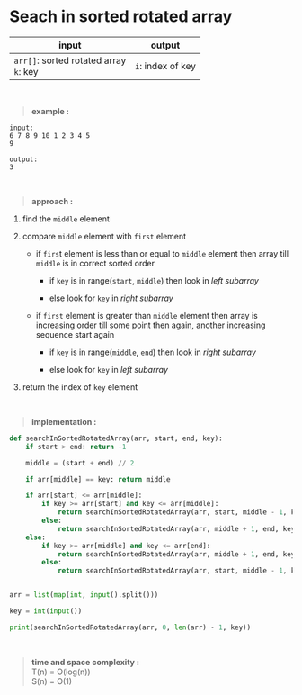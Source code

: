 # Seach in sorted rotated array

| input | output |
| --- | --- |
| `arr[]`: sorted rotated array <br> `k`: key | `i`: index of key |

<br>

> **example :**

```
input:
6 7 8 9 10 1 2 3 4 5
9

output:
3
```

<br>

> **approach :**

1. find the `middle` element

2. compare `middle` element with `first` element
    
    * if `firs`t element is less than or equal to `middle` element then array till `middle` is in correct sorted order
        
        * if `key` is in range(`start`, `middle`) then look in *left subarray*
        
        * else look for `key` in *right subarray*

    * if `first` element is greater than `middle` element then array is increasing order till some point then again, another increasing sequence start again
        
        * if `key` is in range(`middle`, `end`) then look in *right subarray*

        * else look for `key` in *left subarray*

3. return the index of `key` element

<br>

> **implementation :**

```python
def searchInSortedRotatedArray(arr, start, end, key):
    if start > end: return -1

    middle = (start + end) // 2

    if arr[middle] == key: return middle

    if arr[start] <= arr[middle]:
        if key >= arr[start] and key <= arr[middle]:
            return searchInSortedRotatedArray(arr, start, middle - 1, key)
        else:
            return searchInSortedRotatedArray(arr, middle + 1, end, key)
    else:
        if key >= arr[middle] and key <= arr[end]:
            return searchInSortedRotatedArray(arr, middle + 1, end, key)
        else:
            return searchInSortedRotatedArray(arr, start, middle - 1, key)


arr = list(map(int, input().split()))

key = int(input())

print(searchInSortedRotatedArray(arr, 0, len(arr) - 1, key))
```

<br>

> **time and space complexity :**
<br>T(n) = O(log(n))
<br>S(n) = O(1)

